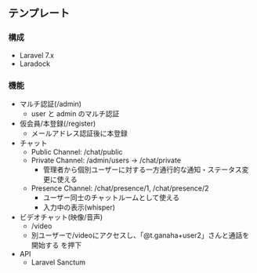 ## テンプレート

### 構成

- Laravel 7.x
- Laradock

### 機能

- マルチ認証(/admin)
    - user と admin のマルチ認証
- 仮会員/本登録(/register)
    - メールアドレス認証後に本登録
- チャット
    - Public Channel: /chat/public
    - Private Channel: /admin/users -> /chat/private    
        - 管理者から個別ユーザーに対する一方通行的な通知・ステータス変更に使える
    - Presence Channel: /chat/presence/1, /chat/presence/2
        - ユーザー同士のチャットルームとして使える
        - 入力中の表示(whisper)
- ビデオチャット(映像/音声)
    - /video
    - 別ユーザーで/videoにアクセスし、「@t.ganaha+user2」さんと通話を開始する を押下
- API
    - Laravel Sanctum
